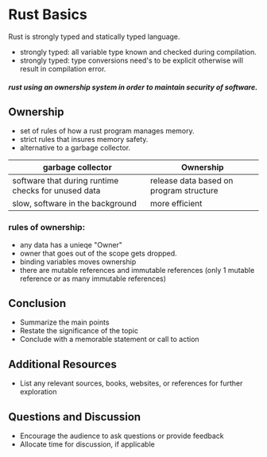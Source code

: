 # Rust Basics

Rust is strongly typed and statically typed language.
- strongly typed: all variable type known and checked during compilation.
- strongly typed: type conversions need's to be explicit otherwise will result in compilation error. 
##### rust using an ownership system in order to maintain security of software. 


## Ownership
- set of rules of how a rust program manages memory. 
- strict rules that insures memory safety.
- alternative to a garbage collector. 

| garbage collector | Ownership | 
|-----------------|-----------------|
|software that during runtime checks for unused data  |release data based on program structure  |
| slow, software in the background | more efficient |

### rules of ownership: 
- any data has a unieqe "Owner"
- owner that goes out of the scope gets dropped.
- binding variables moves ownership 
- there are mutable references and immutable references (only 1 mutable reference or as many immutable references)







   
## Conclusion
- Summarize the main points
- Restate the significance of the topic
- Conclude with a memorable statement or call to action

## Additional Resources
- List any relevant sources, books, websites, or references for further exploration

## Questions and Discussion
- Encourage the audience to ask questions or provide feedback
- Allocate time for discussion, if applicable
